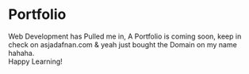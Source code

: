 # Portfolio
Web Development has Pulled me in, A Portfolio is coming soon, keep in check on asjadafnan.com & yeah just bought the Domain on my name hahaha. &nbsp;   
Happy Learning!

